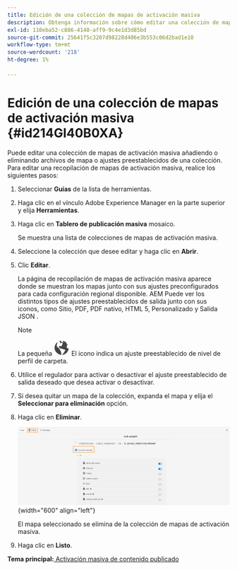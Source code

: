 ```yaml
---
title: Edición de una colección de mapas de activación masiva
description: Obtenga información sobre cómo editar una colección de mapas de activación masiva
exl-id: 110eba52-c886-4148-aff9-9c4e1d3d85bd
source-git-commit: 25641f5c3207d98228d406e3b553c06d2bad1e10
workflow-type: tm+mt
source-wordcount: '218'
ht-degree: 1%

---
```


# Edición de una colección de mapas de activación masiva {#id214GI40B0XA}

Puede editar una colección de mapas de activación masiva añadiendo o eliminando archivos de mapa o ajustes preestablecidos de una colección. Para editar una recopilación de mapas de activación masiva, realice los siguientes pasos:

1. Seleccionar **Guías** de la lista de herramientas.

1. Haga clic en el vínculo Adobe Experience Manager en la parte superior y elija **Herramientas**.

1. Haga clic en **Tablero de publicación masiva** mosaico.

   Se muestra una lista de colecciones de mapas de activación masiva.

1. Seleccione la colección que desee editar y haga clic en **Abrir**.

1. Clic **Editar**.

   La página de recopilación de mapas de activación masiva aparece donde se muestran los mapas junto con sus ajustes preconfigurados para cada configuración regional disponible.
AEM Puede ver los distintos tipos de ajustes preestablecidos de salida junto con sus iconos, como Sitio, PDF, PDF nativo, HTML 5, Personalizado y Salida JSON .

   >[!NOTE]
   >
   > La pequeña ![](images/global-preset-icon.svg) El icono indica un ajuste preestablecido de nivel de perfil de carpeta.


1. Utilice el regulador para activar o desactivar el ajuste preestablecido de salida deseado que desea activar o desactivar.

1. Si desea quitar un mapa de la colección, expanda el mapa y elija el **Seleccionar para eliminación** opción.

1. Haga clic en **Eliminar**.

   ![](images/bulk-activation-delete-map.png){width="600" align="left"}

   El mapa seleccionado se elimina de la colección de mapas de activación masiva.

1. Haga clic en **Listo**.


**Tema principal:**[ Activación masiva de contenido publicado](conf-bulk-activation.md)
